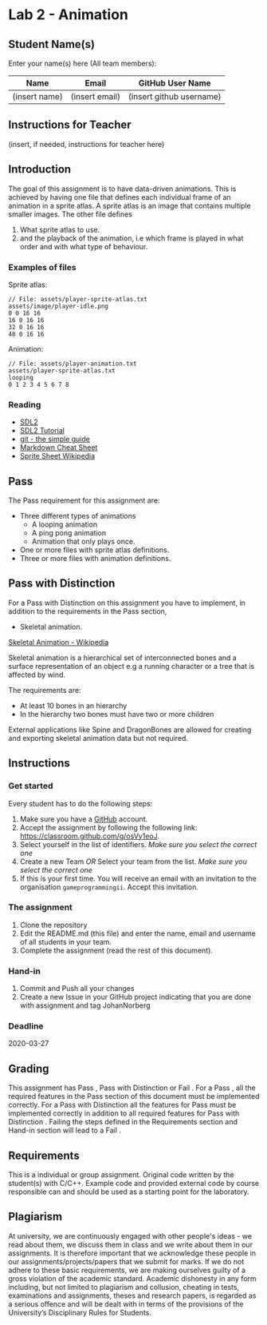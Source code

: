 # Lab 2 - Animation

## Student Name(s)

Enter your name(s) here (All team members):

| Name | Email | GitHub User Name |
| - | - | - |
| (insert name) | (insert email) | (insert github username) |

## Instructions for Teacher

(insert, if needed, instructions for teacher here)

## Introduction 
The goal of this assignment is to have data-driven animations. 
This is achieved by having one file that defines each individual frame of an animation in a ​sprite atlas. 
A sprite atlas is an image that contains multiple smaller images. 
The other file defines 
 1. What sprite atlas to use. 
 2. and the playback of the animation, i.e which frame is played in what order and with what type of behaviour.
 
### Examples of files

Sprite atlas:
```
// File: assets/player-sprite-atlas.txt 
assets/image/player-idle.png 
0 0 16 16 
16 0 16 16 
32 0 16 16 
48 0 16 16 
```

Animation:
```
// File: assets/player-animation.txt
assets/player-sprite-atlas.txt 
looping
0 1 2 3 4 5 6 7 8
```
 
### Reading

- [SDL2](https://www.libsdl.org/)
- [SDL2 Tutorial](https://lazyfoo.net/tutorials/SDL/index.php)
- [git - the simple guide](https://rogerdudler.github.io/git-guide/)
- [Markdown Cheat Sheet](https://github.com/adam-p/markdown-here/wiki/Markdown-Cheatsheet)
- [Sprite Sheet Wikipedia](https://en.wikipedia.org/wiki/Texture_atlas)
 
## Pass

The ​Pass requirement for this assignment are: 
 - Three different types of animations 
   - A looping animation 
   - A ping pong animation 
   - Animation that only plays once.
 - One or more files with sprite atlas definitions.
 - Three or more files with animation definitions.
 
## Pass with Distinction

For a Pass with Distinction on this assignment you have to implement, in addition to the requirements in the Pass section, 
 - Skeletal animation.
 
[Skeletal Animation -  Wikipedia](https://en.wikipedia.org/wiki/Skeletal_animation)
 
Skeletal animation is a hierarchical set of interconnected bones and a surface representation of an object e.g a running character or a tree that is affected by wind.

The requirements are:
 - At least 10 bones in an hierarchy
 - In the hierarchy two bones must have two or more children
 
External applications like Spine and DragonBones are allowed for creating and exporting skeletal animation data but not required.

## Instructions

### Get started

Every student has to do the following steps:

 1. Make sure you have a [GitHub](https:://github.com) account.
 2. Accept the assignment by following the following link: <https://classroom.github.com/g/osVy1eoJ>.
 3. Select yourself in the list of identifiers. *Make sure you select the correct one*
 4. Create a new Team *OR* Select your team from the list. *Make sure you select the correct one*
 5. If this is your first time. You will receive an email with an invitation to the organisation `gameprogrammingii`. Accept this invitation.

### The assignment
 
 1. Clone the repository
 2. Edit the README.md (this file) and enter the name, email and username of all students in your team.
 3. Complete the assignment (read the rest of this document).
 
### Hand-in

 1. Commit and Push all your changes
 2. Create a new Issue in your GitHub project indicating that you are done with assignment and tag JohanNorberg

### Deadline

2020-03-27

## Grading

This assignment has Pass , Pass with Distinction or Fail .
For a Pass , all the required features in the Pass section of this document must be implemented
correctly. For a Pass with Distinction all the features for Pass must be implemented correctly in
addition to all required features for Pass with Distinction . Failing the steps defined in the
Requirements section and Hand-in section will lead to a Fail .

## Requirements

This is a individual or group assignment. Original code written by the student(s) with C/C++. Example code
and provided external code by course responsible can and should be used as a starting point
for the laboratory.

## Plagiarism

At university, we are continuously engaged with other people's ideas - we read about them, we
discuss them in class and we write about them in our assignments. It is therefore important that
we acknowledge these people in our assignments/projects/papers that we submit for marks. If
we do not adhere to these basic requirements, we are making ourselves guilty of a gross
violation of the academic standard.
Academic dishonesty in any form including, but not limited to plagiarism and collusion, cheating
in tests, examinations and assignments, theses and research papers, is regarded as a serious
offence and will be dealt with in terms of the provisions of the University’s Disciplinary Rules for
Students.
